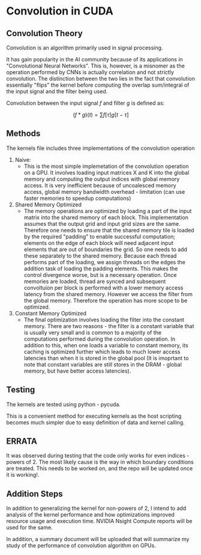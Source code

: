 # Convolution in CUDA



## Convolution Theory

Convolution is an algorithm primarily used in signal processing.

It has gain popularity in the AI community because of its applications in "Convolutional Neural Networks". This is, however, is a misnomer as the operation performed by CNNs is actually correlation and not strictly convolution. The distinction between the two lies in the fact that convolution essentially "flips" the kernel before computing the overlap sum/integral of the input signal and the filter being used.

Convolution between the input signal $f$ and filter $g$ is defined as:

```math

(f*g)(t) = \sum f[\tau]g[t-\tau]

```

## Methods
The kernels file includes three implementations of the convolution operation

1) Naive:
    - This is the most simple implemetation of the convolution operation on a GPU. It involves loading input matrices X and K into the global memory and computing the output indices with global memory access. It is very inefficient because of uncoalesced memory access, global memory bandwidth overhead - limitation (can use faster memories to speedup computations) 
2) Shared Memory Optimized
    - The memory operations are optimized by loading a part of the input matrix into the shared memory of each block. This implementation assumes that the output grid and input grid sizes are the same. Therefore one needs to ensure that the shared memory tile is loaded by the required "padding" to enable successful computation; elements on the edge of each block will need adjacent input elements that are out of boundaries the grid. So one needs to add these separately to the shared memory. Because each thread performs part of the loading, we assign threads on the edges the addition task of loading the padding elements. This makes the control divergence worse, but is a necessary operation. Once memories are loaded, thread are synced and subsequent convoltuion per block is performed with a lower memory access latency from the shared memory. However we access the filter from the global memory. Therefore the operation has more scope to be optimized. 
3) Constant Memory Optimized
    - The final optimization involves loading the filter into the constant memory. There are two reasons - the filter is a constant variable that is usually very small and is common to a majority of the computations performed during the convolution operation. In addition to this, when one loads a variable to constant memory, its caching is optimized further which leads to much lower access latencies than when it is stored in the global pool (It is imoprtant to note that constant variables are still stores in the DRAM - global memory, but have better access latencies).
  
## Testing

The kernels are tested using python - pycuda.

This is a convenient method for executing kernels as the host scripting becomes much simpler due to easy definition of data and kernel calling.


## ERRATA
It was observed during testing that the code only works for even indices -powers of 2. The most likely cause is the way in which boundary conditions are treated. This needs to be worked on, and the repo will be updated once it is working!.

## Addition Steps
In addition to generalizing the kernel for non-powers of 2, I intend to add analysis of the kernel performance and how optimizations improved resource usage and execution time. NVIDIA Nsight Compute reports will be used for the same.

In addition, a summary document will be uploaded that will summarize my study of the performance of convolution algorithm on GPUs.